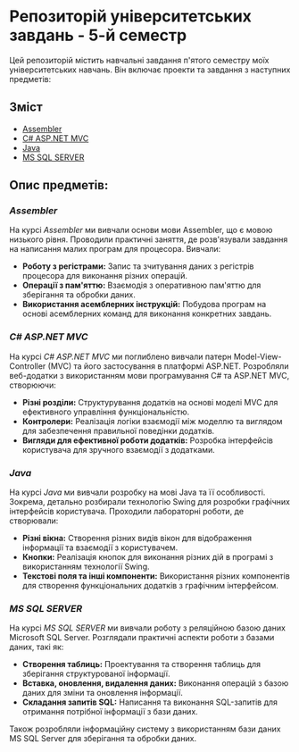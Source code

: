 # Репозиторій університетських завдань - 5-й семестр

Цей репозиторій містить навчальні завдання п'ятого семестру моїх університетських навчань. Він включає проекти та завдання з наступних предметів:

## Зміст
- [Assembler](#assembler)
- [C# ASP.NET MVC](#c-aspnet-mvc)
- [Java](#java)
- [MS SQL SERVER](#ms-sql-server)

## Опис предметів:

### *Assembler*
На курсі *Assembler* ми вивчали основи мови Assembler, що є мовою низького рівня. Проводили практичні заняття, де розв'язували завдання на написання малих програм для процесора. Вивчали:
- **Роботу з регістрами:** Запис та зчитування даних з регістрів процесора для виконання різних операцій.
- **Операції з пам'яттю:** Взаємодія з оперативною пам'яттю для зберігання та обробки даних.
- **Використання асемблерних інструкцій:** Побудова програм на основі асемблерних команд для виконання конкретних завдань.

### *C# ASP.NET MVC*
На курсі *C# ASP.NET MVC* ми поглиблено вивчали патерн Model-View-Controller (MVC) та його застосування в платформі ASP.NET. Розробляли веб-додатки з використанням мови програмування C# та ASP.NET MVC, створюючи:
- **Різні розділи:** Структурування додатків на основі моделі MVC для ефективного управління функціональністю.
- **Контролери:** Реалізація логіки взаємодії між моделлю та виглядом для забезпечення правильної поведінки додатків.
- **Вигляди для ефективної роботи додатків:** Розробка інтерфейсів користувача для зручного взаємодії з додатками.

### *Java*
На курсі *Java* ми вивчали розробку на мові Java та її особливості. Зокрема, детально розбирали технологію Swing для розробки графічних інтерфейсів користувача. Проходили лабораторні роботи, де створювали:
- **Різні вікна:** Створення різних видів вікон для відображення інформації та взаємодії з користувачем.
- **Кнопки:** Реалізація кнопок для виконання різних дій в програмі з використанням технології Swing.
- **Текстові поля та інші компоненти:** Використання різних компонентів для створення функціональних додатків з графічним інтерфейсом.

### *MS SQL SERVER*
На курсі *MS SQL SERVER* ми вивчали роботу з реляційною базою даних Microsoft SQL Server. Розглядали практичні аспекти роботи з базами даних, такі як:
- **Створення таблиць:** Проектування та створення таблиць для зберігання структурованої інформації.
- **Вставка, оновлення, видалення даних:** Виконання операцій з базою даних для зміни та оновлення інформації.
- **Складання запитів SQL:** Написання та виконання SQL-запитів для отримання потрібної інформації з бази даних.

Також розробляли інформаційну систему з використанням бази даних MS SQL Server для зберігання та обробки даних.
